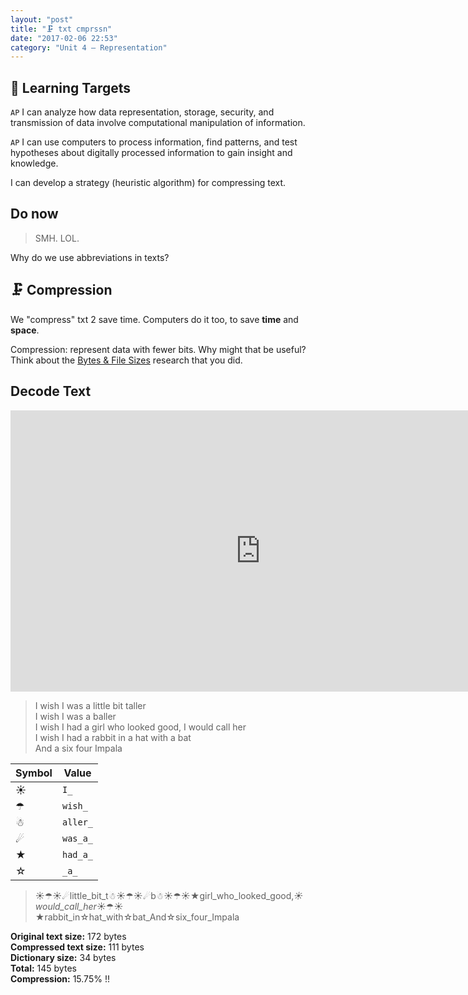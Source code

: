 ```yaml
---
layout: "post"
title: "🗜 txt cmprssn"
date: "2017-02-06 22:53"
category: "Unit 4 – Representation"
---
```


## 🎯 Learning Targets
`AP` I can analyze how data representation, storage, security, and transmission of data involve computational manipulation of information.

`AP` I can use computers to process information, find patterns, and test hypotheses about digitally processed information to gain insight and knowledge.

I can develop a strategy (heuristic algorithm) for compressing text.

## Do now

> SMH. LOL.

Why do we use abbreviations in texts?

## 🗜 Compression

We "compress" txt 2 save time. Computers do it too, to save **time** and **space**.

Compression: represent data with fewer bits. Why might that be useful? Think about the [Bytes & File Sizes](http://bsk.education/AP-CSP/unit%204%20%E2%80%93%20representation/2017/02/03/bytes-file-sizes.html) research that you did.

## Decode Text

<iframe width='800' height='450' src='http://cache.vevo.com/assets/html/embed.html?video=USZM20900206' frameborder='0' allowfullscreen></iframe>

> I wish I was a little bit taller    
> I wish I was a baller    
> I wish I had a girl who looked good, I would call her    
> I wish I had a rabbit in a hat with a bat    
> And a six four Impala    

| Symbol | Value    |
|--------|----------|
| ☀      | `I_`     |
| ☂      | `wish_`  |
| ☃      | `aller_` |
| ☄      | `was_a_` |
| ★      | `had_a_` |
| ☆      | `_a_`    |

> ☀☂☀☄little_bit_t☃☀☂☀☄b☃☀☂☀★girl_who_looked_good,_☀would_call_her_☀☂☀★rabbit_in☆hat_with☆bat_And☆six_four_Impala

**Original text size:** 172 bytes    
**Compressed text size:** 111 bytes    
**Dictionary size:** 34 bytes   
**Total:** 145 bytes    
**Compression:** 15.75% !!
